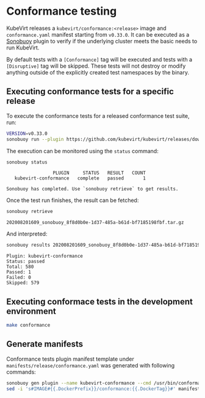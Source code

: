 # Conformance testing

KubeVirt releases a `kubevirt/conformance:<release>` image and
`conformance.yaml` manifest starting from `v0.33.0`. It can be executed as a
[Sonobuoy](https://sonobuoy.io/) plugin to verify if the underlying cluster
meets the basic needs to run KubeVirt.

By default tests with a `[Conformance]` tag will be executed and tests with a
`[Disruptive]` tag will be skipped. These tests will not destroy or modify
anything outside of the explicitly created test namespaces by the binary.

## Executing conformance tests for a specific release

To execute the conformance tests for a released conformance test suite, run:

```bash
VERSION=v0.33.0
sonobuoy run --plugin https://github.com/kubevirt/kubevirt/releases/download/${VERSION}/conformance.yaml
```

The execution can be monitored using the `status` command:

```bash
sonobuoy status
```

```
                 PLUGIN     STATUS   RESULT   COUNT
   kubevirt-conformance   complete   passed       1

Sonobuoy has completed. Use `sonobuoy retrieve` to get results.
```

Once the test run finishes, the result can be fetched:

```bash
sonobuoy retrieve
```

```
202008201609_sonobuoy_8f8d0b0e-1d37-485a-b61d-bf7185198fbf.tar.gz
```

And interpreted:

```bash
sonobuoy results 202008201609_sonobuoy_8f8d0b0e-1d37-485a-b61d-bf7185198fbf.tar.gz
```

```
Plugin: kubevirt-conformance
Status: passed
Total: 580
Passed: 1
Failed: 0
Skipped: 579
```

## Executing conformace tests in the development environment

```bash
make conformance
```

## Generate manifests

Conformance tests plugin manifest template under
`manifests/release/conformance.yaml` was generated with following commands:

```bash
sonobuoy gen plugin --name kubevirt-conformance --cmd /usr/bin/conformance --image IMAGE -f junit > manifests/release/conformance.yaml.in
sed -i 's#IMAGE#{{.DockerPrefix}}/conformance:{{.DockerTag}}#' manifests/release/conformance.yaml.in
```
